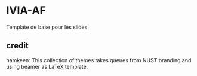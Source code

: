 # IVIA-AF
Template de base pour les slides 

## credit 
namkeen: This collection of themes takes queues from NUST branding and using beamer as LaTeX template. 
